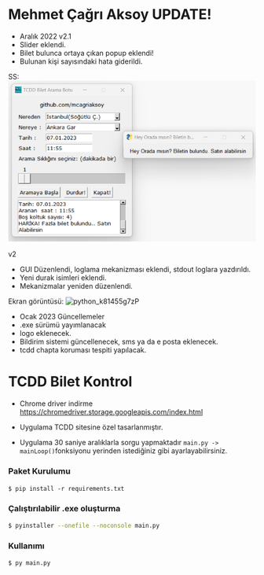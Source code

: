 # Mehmet Çağrı Aksoy UPDATE!

- Aralık 2022
v2.1
- Slider eklendi.
- Bilet bulunca ortaya çıkan popup eklendi!
- Bulunan kişi sayısındaki hata giderildi.

SS:
![python_k81455g7zP](https://github.com/mcagriaksoy/tcdd-bilet-yer-kontrol/blob/master/ss2.png)

v2
- GUI Düzenlendi, loglama mekanizması eklendi, stdout loglara yazdırıldı.
- Yeni durak isimleri eklendi.
- Mekanizmalar yeniden düzenlendi.

Ekran görüntüsü:
![python_k81455g7zP](https://user-images.githubusercontent.com/56798318/179353750-31305c49-e25e-4e58-ad02-2429b2680ad6.png)

- Ocak 2023 Güncellemeler
- .exe sürümü yayımlanacak
- logo eklenecek.
- Bildirim sistemi güncellenecek, sms ya da e posta eklenecek.
- tcdd chapta koruması tespiti yapılacak.

# TCDD Bilet Kontrol

- Chrome driver indirme https://chromedriver.storage.googleapis.com/index.html

- Uygulama TCDD sitesine özel tasarlanmıştır.

- Uygulama 30 saniye aralıklarla sorgu yapmaktadır `main.py -> mainLoop()`fonksiyonu yerinden istediğiniz gibi ayarlayabilirsiniz.

### Paket Kurulumu 
`$ pip install -r requirements.txt`

### Çalıştırılabilir .exe oluşturma

```sh
$ pyinstaller --onefile --noconsole main.py
```

### Kullanımı
```sh
$ py main.py
```
